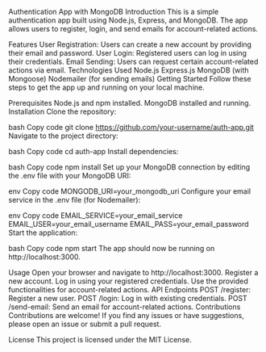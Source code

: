 Authentication App with MongoDB
Introduction
This is a simple authentication app built using Node.js, Express, and MongoDB. The app allows users to register, login, and send emails for account-related actions.

Features
User Registration: Users can create a new account by providing their email and password.
User Login: Registered users can log in using their credentials.
Email Sending: Users can request certain account-related actions via email.
Technologies Used
Node.js
Express.js
MongoDB (with Mongoose)
Nodemailer (for sending emails)
Getting Started
Follow these steps to get the app up and running on your local machine.

Prerequisites
Node.js and npm installed.
MongoDB installed and running.
Installation
Clone the repository:

bash
Copy code
git clone https://github.com/your-username/auth-app.git
Navigate to the project directory:

bash
Copy code
cd auth-app
Install dependencies:

bash
Copy code
npm install
Set up your MongoDB connection by editing the .env file with your MongoDB URI:

env
Copy code
MONGODB_URI=your_mongodb_uri
Configure your email service in the .env file (for Nodemailer):

env
Copy code
EMAIL_SERVICE=your_email_service
EMAIL_USER=your_email_username
EMAIL_PASS=your_email_password
Start the application:

bash
Copy code
npm start
The app should now be running on http://localhost:3000.

Usage
Open your browser and navigate to http://localhost:3000.
Register a new account.
Log in using your registered credentials.
Use the provided functionalities for account-related actions.
API Endpoints
POST /register: Register a new user.
POST /login: Log in with existing credentials.
POST /send-email: Send an email for account-related actions.
Contributions
Contributions are welcome! If you find any issues or have suggestions, please open an issue or submit a pull request.

License
This project is licensed under the MIT License.
